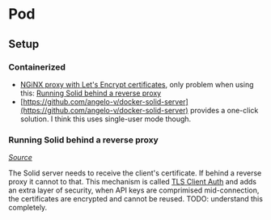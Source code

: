 # Pod

## Setup

### Containerized

- [NGiNX proxy with Let's Encrypt certificates](https://github.com/evertramos/docker-compose-letsencrypt-nginx-proxy-companion), only problem when using this: [Running Solid behind a reverse proxy](#running-solid-behind-a-reverse-proxy)
- [https://github.com/angelo-v/docker-solid-server](https://github.com/angelo-v/docker-solid-server) provides a one-click solution. I think this uses single-user mode though.

### Running Solid behind a reverse proxy

*[Source](https://github.com/solid/node-solid-server/wiki/Running-Solid-behind-a-reverse-proxy)*

The Solid server needs to receive the client's certificate. If behind a reverse proxy it cannot to that.
This mechanism is called [TLS Client Auth](https://blog.cloudflare.com/introducing-tls-client-auth/#handshakeswithtlsclientauth) and adds an extra layer of security, when API keys are comprimised mid-connection, the certificates are encrypted and cannot be reused. TODO: understand this completely.
